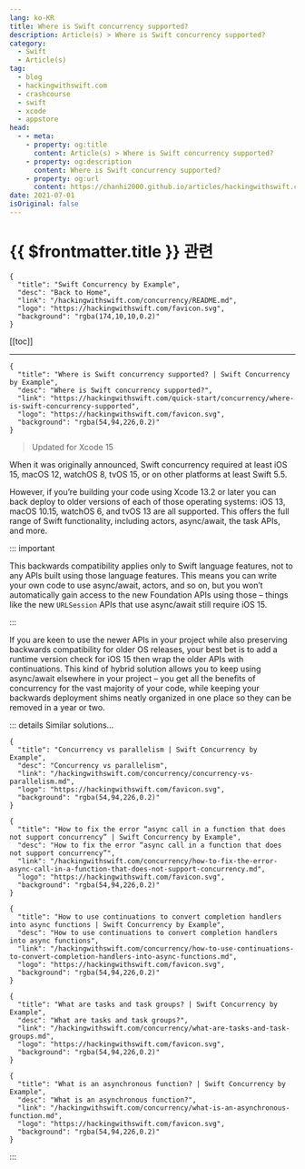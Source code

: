 ```yaml
---
lang: ko-KR
title: Where is Swift concurrency supported?
description: Article(s) > Where is Swift concurrency supported?
category:
  - Swift
  - Article(s)
tag: 
  - blog
  - hackingwithswift.com
  - crashcourse
  - swift
  - xcode
  - appstore
head:
  - - meta:
    - property: og:title
      content: Article(s) > Where is Swift concurrency supported?
    - property: og:description
      content: Where is Swift concurrency supported?
    - property: og:url
      content: https://chanhi2000.github.io/articles/hackingwithswift.com/concurrency/where-is-swift-concurrency-supported.html
date: 2021-07-01
isOriginal: false
---
```


# {{ $frontmatter.title }} 관련

```component VPCard
{
  "title": "Swift Concurrency by Example",
  "desc": "Back to Home",
  "link": "/hackingwithswift.com/concurrency/README.md",
  "logo": "https://hackingwithswift.com/favicon.svg",
  "background": "rgba(174,10,10,0.2)"
}
```

[[toc]]

---

```component VPCard
{
  "title": "Where is Swift concurrency supported? | Swift Concurrency by Example",
  "desc": "Where is Swift concurrency supported?",
  "link": "https://hackingwithswift.com/quick-start/concurrency/where-is-swift-concurrency-supported", 
  "logo": "https://hackingwithswift.com/favicon.svg",
  "background": "rgba(54,94,226,0.2)"
}
```

> Updated for Xcode 15

When it was originally announced, Swift concurrency required at least iOS 15, macOS 12, watchOS 8, tvOS 15, or on other platforms at least Swift 5.5.

However, if you’re building your code using Xcode 13.2 or later you can back deploy to older versions of each of those operating systems: iOS 13, macOS 10.15, watchOS 6, and tvOS 13 are all supported. This offers the full range of Swift functionality, including actors, async/await, the task APIs, and more.

::: important

This backwards compatibility applies only to Swift language features, not to any APIs built using those language features. This means you can write your own code to use async/await, actors, and so on, but you won’t automatically gain access to the new Foundation APIs using those – things like the new `URLSession` APIs that use async/await still require iOS 15.

:::

If you are keen to use the newer APIs in your project while also preserving backwards compatibility for older OS releases, your best bet is to add a runtime version check for iOS 15 then wrap the older APIs with continuations. This kind of hybrid solution allows you to keep using async/await elsewhere in your project – you get all the benefits of concurrency for the vast majority of your code, while keeping your backwards deployment shims neatly organized in one place so they can be removed in a year or two.

::: details Similar solutions…

```component VPCard
{
  "title": "Concurrency vs parallelism | Swift Concurrency by Example",
  "desc": "Concurrency vs parallelism",
  "link": "/hackingwithswift.com/concurrency/concurrency-vs-parallelism.md",
  "logo": "https://hackingwithswift.com/favicon.svg",
  "background": "rgba(54,94,226,0.2)"
}
```

```component VPCard
{
  "title": "How to fix the error “async call in a function that does not support concurrency” | Swift Concurrency by Example",
  "desc": "How to fix the error “async call in a function that does not support concurrency”",
  "link": "/hackingwithswift.com/concurrency/how-to-fix-the-error-async-call-in-a-function-that-does-not-support-concurrency.md",
  "logo": "https://hackingwithswift.com/favicon.svg",
  "background": "rgba(54,94,226,0.2)"
}
```

```component VPCard
{
  "title": "How to use continuations to convert completion handlers into async functions | Swift Concurrency by Example",
  "desc": "How to use continuations to convert completion handlers into async functions",
  "link": "/hackingwithswift.com/concurrency/how-to-use-continuations-to-convert-completion-handlers-into-async-functions.md",
  "logo": "https://hackingwithswift.com/favicon.svg",
  "background": "rgba(54,94,226,0.2)"
}
```

```component VPCard
{
  "title": "What are tasks and task groups? | Swift Concurrency by Example",
  "desc": "What are tasks and task groups?",
  "link": "/hackingwithswift.com/concurrency/what-are-tasks-and-task-groups.md",
  "logo": "https://hackingwithswift.com/favicon.svg",
  "background": "rgba(54,94,226,0.2)"
}
```

```component VPCard
{
  "title": "What is an asynchronous function? | Swift Concurrency by Example",
  "desc": "What is an asynchronous function?",
  "link": "/hackingwithswift.com/concurrency/what-is-an-asynchronous-function.md",
  "logo": "https://hackingwithswift.com/favicon.svg",
  "background": "rgba(54,94,226,0.2)"
}
```

:::

